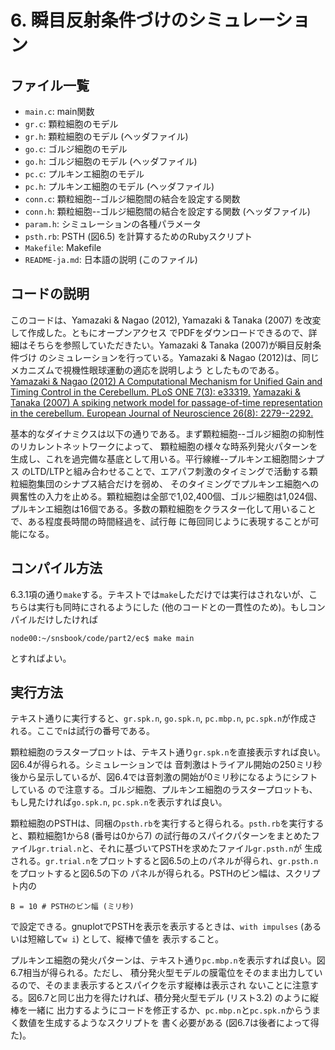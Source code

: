 # 6. 瞬目反射条件づけのシミュレーション

## ファイル一覧
- `main.c`: main関数
- `gr.c`: 顆粒細胞のモデル
- `gr.h`: 顆粒細胞のモデル (ヘッダファイル)
- `go.c`: ゴルジ細胞のモデル
- `go.h`: ゴルジ細胞のモデル (ヘッダファイル)
- `pc.c`: プルキンエ細胞のモデル
- `pc.h`: プルキンエ細胞のモデル (ヘッダファイル)
- `conn.c`: 顆粒細胞--ゴルジ細胞間の結合を設定する関数
- `conn.h`: 顆粒細胞--ゴルジ細胞間の結合を設定する関数 (ヘッダファイル)
- `param.h`: シミュレーションの各種パラメータ
- `psth.rb`: PSTH (図6.5) を計算するためのRubyスクリプト
- `Makefile`: Makefile
- `README-ja.md`: 日本語の説明 (このファイル)

## コードの説明
このコードは、Yamazaki & Nagao (2012), Yamazaki & Tanaka (2007) を改変して作成した。ともにオープンアクセス
でPDFをダウンロードできるので、詳細はそちらを参照していただきたい。Yamazaki & Tanaka (2007)が瞬目反射条件づけ
のシミュレーションを行っている。Yamazaki & Nagao (2012)は、同じメカニズムで視機性眼球運動の適応を説明しよう
としたものである。
[Yamazaki & Nagao (2012) A Computational Mechanism for Unified Gain and Timing Control in the Cerebellum. PLoS ONE 7(3): e33319.](https://journals.plos.org/plosone/article?id=10.1371/journal.pone.0033319)
[Yamazaki & Tanaka (2007) A spiking network model for passage-of-time representation in the cerebellum. European Journal of Neuroscience 26(8): 2279--2292.](https://onlinelibrary.wiley.com/doi/10.1111/j.1460-9568.2007.05837.x)

基本的なダイナミクスは以下の通りである。まず顆粒細胞--ゴルジ細胞の抑制性のリカレントネットワークによって、
顆粒細胞の様々な時系列発火パターンを生成し、これを過完備な基底として用いる。平行線維--プルキンエ細胞間シナプス
のLTD/LTPと組み合わせることで、エアパフ刺激のタイミングで活動する顆粒細胞集団のシナプス結合だけを弱め、
そのタイミングでプルキンエ細胞への興奮性の入力を止める。顆粒細胞は全部で1,02,400個、ゴルジ細胞は1,024個、
プルキンエ細胞は16個である。多数の顆粒細胞をクラスター化して用いることで、ある程度長時間の時間経過を、試行毎
に毎回同じように表現することが可能になる。

## コンパイル方法
6.3.1項の通り`make`する。テキストでは`make`しただけでは実行はされないが、こちらは実行も同時にされるようにした
(他のコードとの一貫性のため)。もしコンパイルだけしたければ
```
node00:~/snsbook/code/part2/ec$ make main
```
とすればよい。

## 実行方法
テキスト通りに実行すると、`gr.spk.n`, `go.spk.n`, `pc.mbp.n`, `pc.spk.n`が作成される。ここで`n`は試行の番号である。

顆粒細胞のラスタープロットは、テキスト通り`gr.spk.n`を直接表示すれば良い。図6.4が得られる。シミュレーションでは
音刺激はトライアル開始の250ミリ秒後から呈示しているが、図6.4では音刺激の開始が0ミリ秒になるようにシフトしている
ので注意する。ゴルジ細胞、プルキンエ細胞のラスタープロットも、もし見たければ`go.spk.n`, `pc.spk.n`を表示すれば良い。

顆粒細胞のPSTHは、同梱の`psth.rb`を実行すると得られる。`psth.rb`を実行すると、顆粒細胞1から8 (番号は0から7)
の試行毎のスパイクパターンをまとめたファイル`gr.trial.n`と、それに基づいてPSTHを求めたファイル`gr.psth.n`が
生成される。`gr.trial.n`をプロットすると図6.5の上のパネルが得られ、`gr.psth.n`をプロットすると図6.5の下の
パネルが得られる。PSTHのビン幅は、スクリプト内の
```
B = 10 # PSTHのビン幅 (ミリ秒)
```
で設定できる。gnuplotでPSTHを表示を表示するときは、`with impulses` (あるいは短縮して`w i`) として、縦棒で値を
表示すること。

プルキンエ細胞の発火パターンは、テキスト通り`pc.mbp.n`を表示すれば良い。図6.7相当が得られる。ただし、
積分発火型モデルの膜電位をそのまま出力しているので、そのまま表示するとスパイクを示す縦棒は表示され
ないことに注意する。図6.7と同じ出力を得たければ、積分発火型モデル (リスト3.2) のように縦棒を一緒に
出力するようにコードを修正するか、`pc.mbp.n`と`pc.spk.n`からうまく数値を生成するようなスクリプトを
書く必要がある (図6.7は後者によって得た)。
